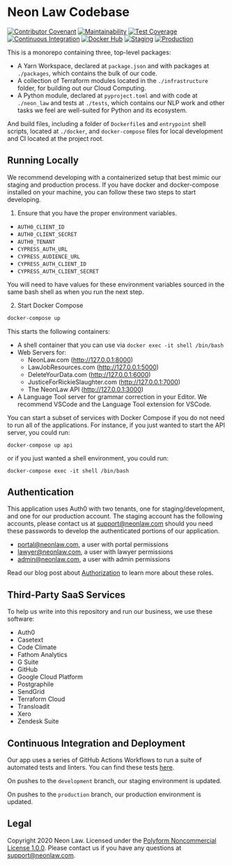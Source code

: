 # Neon Law Codebase

[![Contributor Covenant](https://img.shields.io/badge/Contributor%20Covenant-v2.0%20adopted-ff69b4.svg)](CODE_OF_CONDUCT.md)
[![Maintainability](https://api.codeclimate.com/v1/badges/a9de7883f94a89b722a5/maintainability)](https://codeclimate.com/github/NeonLaw/interface/maintainability)
[![Test Coverage](https://api.codeclimate.com/v1/badges/a9de7883f94a89b722a5/test_coverage)](https://codeclimate.com/github/NeonLaw/interface/test_coverage)
[![Continuous Integration](https://github.com/NeonLaw/interface/workflows/continuous_integration/badge.svg)](https://github.com/NeonLaw/interface/actions?query=workflow%3Acontinuous_integration)
[![Docker Hub](https://github.com/neonlaw/interface/workflows/docker_hub/badge.svg)](https://github.com/NeonLaw/interface/actions?query=workflow%3Adocker_hub)
[![Staging](https://github.com/neonlaw/interface/workflows/staging/badge.svg)](https://github.com/NeonLaw/interface/actions?query=workflow%3Astaging)
[![Production](https://github.com/neonlaw/interface/workflows/production/badge.svg)](https://github.com/NeonLaw/interface/actions?query=workflow%3Aproduction)

This is a monorepo containing three, top-level packages:

* A Yarn Workspace, declared at `package.json` and with packages at
  `./packages`, which contains the bulk of our code.
* A collection of Terraform modules located in the `./infrastructure` folder,
  for building out our Cloud Computing.
* A Python module, declared at `pyproject.toml` and with code at `./neon_law`
  and tests at `./tests`, which contains our NLP work and other tasks we feel
  are well-suited for Python and its ecosystem.

And build files, including a folder of `Dockerfile`s and `entrypoint` shell
scripts, located at `./docker`, and `docker-compose` files for local
development and CI located at the project root.

## Running Locally

We recommend developing with a containerized setup that best mimic our staging
and production process. If you have docker and docker-compose installed on
your machine, you can follow these two steps to start developing.

1. Ensure that you have the proper environment variables.

* `AUTH0_CLIENT_ID`
* `AUTH0_CLIENT_SECRET`
* `AUTH0_TENANT`
* `CYPRESS_AUTH_URL`
* `CYPRESS_AUDIENCE_URL`
* `CYPRESS_AUTH_CLIENT_ID`
* `CYPRESS_AUTH_CLIENT_SECRET`

You will need to have values for these environment variables sourced in the same
bash shell as when you run the next step.

2. Start Docker Compose

```bash
docker-compose up
```

This starts the following containers:

* A shell container that you can use via `docker exec -it shell /bin/bash`
* Web Servers for:
  * NeonLaw.com (http://127.0.0.1:8000)
  * LawJobResources.com (http://127.0.0.1:5000)
  * DeleteYourData.com (http://127.0.0.1:6000)
  * JusticeForRickieSlaughter.com (http://127.0.0.1:7000)
  * The NeonLaw API (http://127.0.0.1:3000)
* A Language Tool server for grammar correction in your Editor. We recommend
  VSCode and the Language Tool extension for VSCode.

You can start a subset of services with Docker Compose if you do not need to
run all of the applications. For instance, if you just wanted to start the
API server, you could run:

```
docker-compose up api
```

or if you just wanted a shell environment, you could run:

```
docker-compose exec -it shell /bin/bash
```

## Authentication

This application uses Auth0 with two tenants, one for staging/development, and
one for our production account. The staging account has the following
accounts, please contact us at support@neonlaw.com should you need these
passwords to develop the authenticated portions of our application.

* portal@neonlaw.com, a user with portal permissions
* lawyer@neonlaw.com, a user with lawyer permissions
* admin@neonlaw.com, a user with admin permissions

Read our blog post about
[Authorization](https://www.neonlaw.com/blog/authorization) to learn more about
these roles.

## Third-Party SaaS Services

To help us write into this repository and run our business, we use these
software:

* Auth0
* Casetext
* Code Climate
* Fathom Analytics
* G Suite
* GitHub
* Google Cloud Platform
* Postgraphile
* SendGrid
* Terraform Cloud
* Transloadit
* Xero
* Zendesk Suite

## Continuous Integration and Deployment

Our app uses a series of GitHub Actions Workflows to run a suite of automated
tests and linters. You can find these tests
[here](https://github.com/neonlaw/codebase).

On pushes to the `development` branch, our staging environment is updated.

On pushes to the `production` branch, our production environment is updated.

## Legal

Copyright 2020 Neon Law. Licensed under the [Polyform Noncommercial License
1.0.0](LICENSE.md). Please contact us if you have any questions at
support@neonlaw.com.
